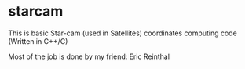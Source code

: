 starcam
=======

This is basic Star-cam (used in Satellites) coordinates computing code (Written in C++/C)

Most of the job is done by my friend:
Eric Reinthal
